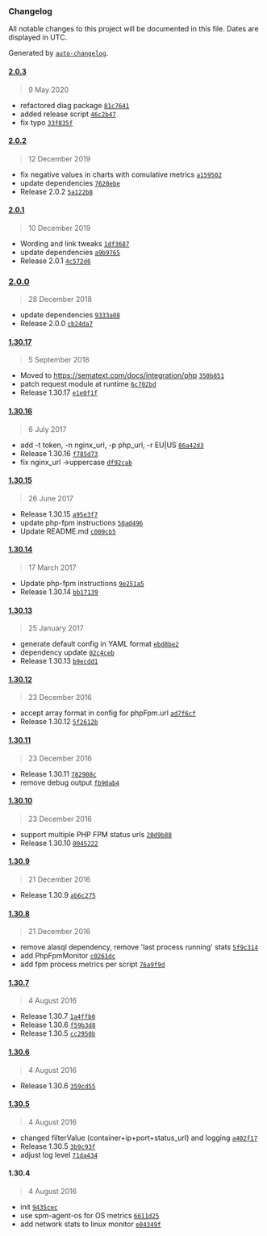 ### Changelog

All notable changes to this project will be documented in this file. Dates are displayed in UTC.

Generated by [`auto-changelog`](https://github.com/CookPete/auto-changelog).

#### [2.0.3](https://github.com/sematext/sematext-agent-nginx/compare/2.0.2...2.0.3)

> 9 May 2020

- refactored diag package [`81c7641`](https://github.com/sematext/sematext-agent-nginx/commit/81c764142d31d5ff94dcfe0e5becda3f00d09862)
- added release script [`46c2b47`](https://github.com/sematext/sematext-agent-nginx/commit/46c2b47b14fbfc05fa33d63221947e5949728c66)
- fix typo [`33f835f`](https://github.com/sematext/sematext-agent-nginx/commit/33f835f9c66020dfe6d7e327187c3b7a13ae4de8)

#### [2.0.2](https://github.com/sematext/sematext-agent-nginx/compare/2.0.1...2.0.2)

> 12 December 2019

- fix negative values in charts with comulative metrics [`a159502`](https://github.com/sematext/sematext-agent-nginx/commit/a15950289990e0bbb906ab5a6a7155b4b5303ff1)
- update dependencies [`7620ebe`](https://github.com/sematext/sematext-agent-nginx/commit/7620ebe7a55583b48b94a676eae2d1653c765a1a)
- Release 2.0.2 [`5a122b8`](https://github.com/sematext/sematext-agent-nginx/commit/5a122b8f9277912593989e91b8fd03470409e776)

#### [2.0.1](https://github.com/sematext/sematext-agent-nginx/compare/2.0.0...2.0.1)

> 10 December 2019

- Wording and link tweaks [`1df3687`](https://github.com/sematext/sematext-agent-nginx/commit/1df3687e7db68eaec5e795bfb7b933fde4e05c25)
- update dependencies [`a9b9765`](https://github.com/sematext/sematext-agent-nginx/commit/a9b9765c55c224421872b88f27083f8862dec23c)
- Release 2.0.1 [`4c572d6`](https://github.com/sematext/sematext-agent-nginx/commit/4c572d65cf941b31aa37c09923a73ed6b7320b21)

### [2.0.0](https://github.com/sematext/sematext-agent-nginx/compare/1.30.17...2.0.0)

> 28 December 2018

- update dependencies [`9333a08`](https://github.com/sematext/sematext-agent-nginx/commit/9333a084d0cfd3cf93840fed8d97ce9e3aa26c3c)
- Release 2.0.0 [`cb24da7`](https://github.com/sematext/sematext-agent-nginx/commit/cb24da7a4d539bbf83ba73d2612785f47ff21d2e)

#### [1.30.17](https://github.com/sematext/sematext-agent-nginx/compare/1.30.16...1.30.17)

> 5 September 2018

- Moved to https://sematext.com/docs/integration/php [`350b851`](https://github.com/sematext/sematext-agent-nginx/commit/350b851d91887255a7fe6d29a7faecaac444a516)
- patch request module at runtime [`6c702bd`](https://github.com/sematext/sematext-agent-nginx/commit/6c702bd87bd158e0cc0ebf11e6ad3cdab1896000)
- Release 1.30.17 [`e1e0f1f`](https://github.com/sematext/sematext-agent-nginx/commit/e1e0f1fcef4730ee9e821a56d1232c61411f6d4b)

#### [1.30.16](https://github.com/sematext/sematext-agent-nginx/compare/1.30.15...1.30.16)

> 6 July 2017

- add -t token, -n nginx_url, -p php_url, -r EU|US [`86a42d3`](https://github.com/sematext/sematext-agent-nginx/commit/86a42d30df19eff6cb56d7554d88d3c2a34b37b4)
- Release 1.30.16 [`f785d73`](https://github.com/sematext/sematext-agent-nginx/commit/f785d7350212343e4eeff1f2e06ac8f81fd4921d)
- fix nginx_url -&gt;uppercase [`df92cab`](https://github.com/sematext/sematext-agent-nginx/commit/df92cab38e8d429246d387e7514993a2093e3de8)

#### [1.30.15](https://github.com/sematext/sematext-agent-nginx/compare/1.30.14...1.30.15)

> 26 June 2017

- Release 1.30.15 [`a95e3f7`](https://github.com/sematext/sematext-agent-nginx/commit/a95e3f737636c3f344c7e5b33014ec3e6ca9cfa0)
- update php-fpm instructions [`50ad496`](https://github.com/sematext/sematext-agent-nginx/commit/50ad496472b4718890d822aadf3abc1e60345835)
- Update README.md [`c009cb5`](https://github.com/sematext/sematext-agent-nginx/commit/c009cb51bf362556bf0de1f2bd4621140b0f25eb)

#### [1.30.14](https://github.com/sematext/sematext-agent-nginx/compare/1.30.13...1.30.14)

> 17 March 2017

- Update php-fpm instructions [`9e251a5`](https://github.com/sematext/sematext-agent-nginx/commit/9e251a5d34ec5a10c7af75bb997896025a05988f)
- Release 1.30.14 [`bb17139`](https://github.com/sematext/sematext-agent-nginx/commit/bb1713911f0e7c94dfd8c0eefd37cbc1e2cb81ad)

#### [1.30.13](https://github.com/sematext/sematext-agent-nginx/compare/1.30.12...1.30.13)

> 25 January 2017

- generate default config in YAML format [`ebd8be2`](https://github.com/sematext/sematext-agent-nginx/commit/ebd8be2761213928d80ac352d0f768e90f818744)
- dependency update [`02c4ceb`](https://github.com/sematext/sematext-agent-nginx/commit/02c4ceb294369e8cec8bf698c6d3e55df50eca2f)
- Release 1.30.13 [`b9ecdd1`](https://github.com/sematext/sematext-agent-nginx/commit/b9ecdd102496e8b107e20483856568aaf8b94d08)

#### [1.30.12](https://github.com/sematext/sematext-agent-nginx/compare/1.30.11...1.30.12)

> 23 December 2016

- accept array format in config for phpFpm.url [`ad7f6cf`](https://github.com/sematext/sematext-agent-nginx/commit/ad7f6cfe34929a5c88004606c9c4227be91d07ec)
- Release 1.30.12 [`5f2612b`](https://github.com/sematext/sematext-agent-nginx/commit/5f2612b488ae50e04550b18e204bcb475879317a)

#### [1.30.11](https://github.com/sematext/sematext-agent-nginx/compare/1.30.10...1.30.11)

> 23 December 2016

- Release 1.30.11 [`782908c`](https://github.com/sematext/sematext-agent-nginx/commit/782908cebc93b40c1a3cfbbb6f9622763eb562f8)
- remove debug output [`fb90ab4`](https://github.com/sematext/sematext-agent-nginx/commit/fb90ab47a9579613c1e5f7354045725f5853f7d3)

#### [1.30.10](https://github.com/sematext/sematext-agent-nginx/compare/1.30.9...1.30.10)

> 23 December 2016

- support multiple PHP FPM status urls [`20d9b88`](https://github.com/sematext/sematext-agent-nginx/commit/20d9b88709f398ce931e6ed39195fb2cf1741354)
- Release 1.30.10 [`0045222`](https://github.com/sematext/sematext-agent-nginx/commit/004522272a6f06699634bdf1f0e885aa02ab4c7b)

#### [1.30.9](https://github.com/sematext/sematext-agent-nginx/compare/1.30.8...1.30.9)

> 21 December 2016

- Release 1.30.9 [`ab6c275`](https://github.com/sematext/sematext-agent-nginx/commit/ab6c2755a5e0de3c8519d52d87f7f55360835db4)

#### [1.30.8](https://github.com/sematext/sematext-agent-nginx/compare/1.30.7...1.30.8)

> 21 December 2016

- remove alasql dependency, remove 'last process running' stats [`5f9c314`](https://github.com/sematext/sematext-agent-nginx/commit/5f9c314fc1c146121dfd808dc654020c81328690)
- add PhpFpmMonitor [`c0261dc`](https://github.com/sematext/sematext-agent-nginx/commit/c0261dcf0a875be85de9da732585ecb6d06390c6)
- add fpm process metrics per script [`76a9f9d`](https://github.com/sematext/sematext-agent-nginx/commit/76a9f9dc40ee773357299a21696a1be75095586a)

#### [1.30.7](https://github.com/sematext/sematext-agent-nginx/compare/1.30.6...1.30.7)

> 4 August 2016

- Release 1.30.7 [`1a4ffb0`](https://github.com/sematext/sematext-agent-nginx/commit/1a4ffb01e93f00e1c52c50cd0c36d5d5a9264a47)
- Release 1.30.6 [`f59b3d8`](https://github.com/sematext/sematext-agent-nginx/commit/f59b3d87ec91412e7040e194d7c38bd9c4617ca0)
- Release 1.30.5 [`cc2950b`](https://github.com/sematext/sematext-agent-nginx/commit/cc2950bec28311c8ea63448932ad0ed68110d21a)

#### [1.30.6](https://github.com/sematext/sematext-agent-nginx/compare/1.30.5...1.30.6)

> 4 August 2016

- Release 1.30.6 [`359cd55`](https://github.com/sematext/sematext-agent-nginx/commit/359cd551f0c0923f8d6d1d616b52fe4cb7475315)

#### [1.30.5](https://github.com/sematext/sematext-agent-nginx/compare/1.30.4...1.30.5)

> 4 August 2016

- changed filterValue (container+ip+port+status_url) and logging [`a402f17`](https://github.com/sematext/sematext-agent-nginx/commit/a402f1762e7628effb21351976e0bd6d37435ba1)
- Release 1.30.5 [`3b9c93f`](https://github.com/sematext/sematext-agent-nginx/commit/3b9c93f913d79865f248a7b6156df54d6d97f0a7)
- adjust log level [`71da434`](https://github.com/sematext/sematext-agent-nginx/commit/71da434f790ced1ea73eddce2404df463e3714f8)

#### 1.30.4

> 4 August 2016

- init [`9435cec`](https://github.com/sematext/sematext-agent-nginx/commit/9435cec7e5827e4d9f41fc22860e396d0b236e19)
- use spm-agent-os for OS metrics [`6611d25`](https://github.com/sematext/sematext-agent-nginx/commit/6611d25450b0772ded1847b1f8ffdc8df20c8c3f)
- add network stats to linux monitor [`e04349f`](https://github.com/sematext/sematext-agent-nginx/commit/e04349fdfb924bf85a873f9cee40051f5f341ea8)
